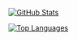 [![GitHub Stats](https://github-readme-stats.vercel.app/api?username=Hex-0xd3ac)](https://github.com/anuraghazra/github-readme-stats)

[![Top Languages](https://github-readme-stats.vercel.app/api/top-langs/?username=Hex-0xd3ac&layout=compact)](https://github.com/anuraghazra/github-readme-stats)
